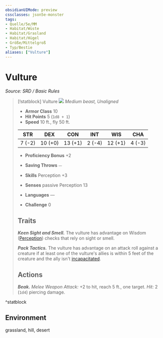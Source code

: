 ```yaml
---
obsidianUIMode: preview
cssclasses: json5e-monster
tags:
- Quelle/5e/MM
- Habitat/Wüste
- Habitat/Grasland
- Habitat/Hügel
- Größe/Mittelgroß
- Typ/Bestie
aliases: ["Vulture"]
---
```

# Vulture
*Source: SRD / Basic Rules*  

> [!statblock] Vulture
> ![](compendium/bestiary/beast/token/vulture.png#token)
> *Medium beast, Unaligned*
> 
> - **Armor Class** 10 
> - **Hit Points** 5 (`1d8 + 1`)
> - **Speed** 10 ft., fly 50 ft.
> 
> |STR|DEX|CON|INT|WIS|CHA|
> |:---:|:---:|:---:|:---:|:---:|:---:|
> | 7 (-2)|10 (+0)|13 (+1)| 2 (-4)|12 (+1)| 4 (-3)|
> 
> - **Proficiency Bonus** +2
> - **Saving Throws** ⏤
> - **Skills** Perception +3
> - **Senses** passive Perception 13
> 
> - **Languages** —
> - **Challenge** 0
> 
> ## Traits
> 
> ***Keen Sight and Smell.*** The vulture has advantage on Wisdom ([Perception](rules/skills.md#Perception)) checks that rely on sight or smell.
> 
> ***Pack Tactics.*** The vulture has advantage on an attack roll against a creature if at least one of the vulture's allies is within 5 feet of the creature and the ally isn't [incapacitated](rules/conditions.md#incapacitated).
> 
> ## Actions
> 
> ***Beak.*** *Melee Weapon Attack:* +2 to hit, reach 5 ft., one target. *Hit:* 2 (`1d4`) piercing damage.
^statblock

## Environment

grassland, hill, desert